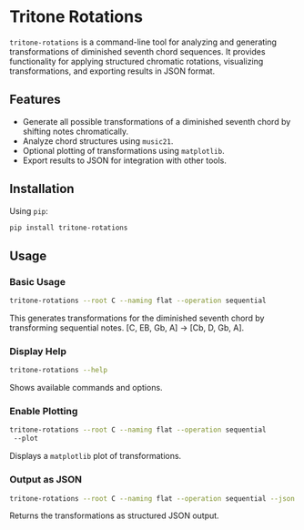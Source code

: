 # Tritone Rotations

`tritone-rotations` is a command-line tool for analyzing and generating transformations of diminished seventh chord sequences. It provides functionality for applying structured chromatic rotations, visualizing transformations, and exporting results in JSON format.

## Features

- Generate all possible transformations of a diminished seventh chord by shifting notes chromatically.
- Analyze chord structures using `music21`.
- Optional plotting of transformations using `matplotlib`.
- Export results to JSON for integration with other tools.

## Installation

Using `pip`:
```bash
pip install tritone-rotations
```

## Usage

### Basic Usage
```bash
tritone-rotations --root C --naming flat --operation sequential
```
This generates transformations for the diminished seventh chord by transforming sequential notes. [C, EB, Gb, A] -> [Cb, D, Gb, A].

### Display Help
```bash
tritone-rotations --help
```
Shows available commands and options.

### Enable Plotting
```bash
tritone-rotations --root C --naming flat --operation sequential
 --plot
```
Displays a `matplotlib` plot of transformations.

### Output as JSON
```bash
tritone-rotations --root C --naming flat --operation sequential --json
```
Returns the transformations as structured JSON output.
